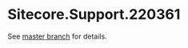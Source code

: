 # Sitecore.Support.220361

See [master branch](https://github.com/sitecoresupport/Sitecore.Support.220361) for details.
